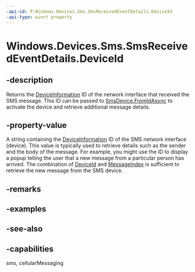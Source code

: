 ----api-id: P:Windows.Devices.Sms.SmsReceivedEventDetails.DeviceId
-api-type: winrt property
---<!-- Property syntaxpublic string DeviceId { get; }--># Windows.Devices.Sms.SmsReceivedEventDetails.DeviceId## -descriptionReturns the [DeviceInformation](../windows.devices.enumeration/deviceinformation.md) ID of the network interface that received the SMS message. This ID can be passed to [SmsDevice.FromIdAsync](smsdevice_fromidasync.md) to activate the device and retrieve additional message details.## -property-valueA string containing the [DeviceInformation](../windows.devices.enumeration/deviceinformation.md) ID of the SMS network interface (device). This value is typically used to retrieve details such as the sender and the body of the message. For example, you might use the ID to display a popup telling the user that a new message from a particular person has arrived. The combination of [DeviceId](smsreceivedeventdetails_deviceid.md) and [MessageIndex](smsreceivedeventdetails_messageindex.md) is sufficient to retrieve the new message from the SMS device.## -remarks## -examples## -see-also## -capabilitiessms, cellularMessaging